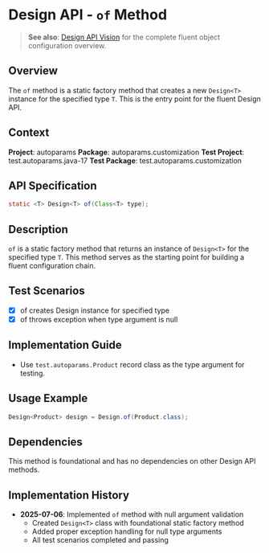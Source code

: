 # Design API - `of` Method

> **See also**: [Design API Vision](design.md) for the complete fluent object configuration overview.

## Overview

The `of` method is a static factory method that creates a new `Design<T>` instance for the specified type `T`. This is the entry point for the fluent Design API.

## Context

**Project**: autoparams
**Package**: autoparams.customization
**Test Project**: test.autoparams.java-17
**Test Package**: test.autoparams.customization

## API Specification

```java
static <T> Design<T> of(Class<T> type);
```

## Description

`of` is a static factory method that returns an instance of `Design<T>` for the specified type `T`. This method serves as the starting point for building a fluent configuration chain.

## Test Scenarios

- [x] of creates Design instance for specified type
- [x] of throws exception when type argument is null

## Implementation Guide

- Use `test.autoparams.Product` record class as the type argument for testing.

## Usage Example

```java
Design<Product> design = Design.of(Product.class);
```

## Dependencies

This method is foundational and has no dependencies on other Design API methods.

## Implementation History

- **2025-07-06**: Implemented `of` method with null argument validation
  - Created `Design<T>` class with foundational static factory method
  - Added proper exception handling for null type arguments
  - All test scenarios completed and passing

